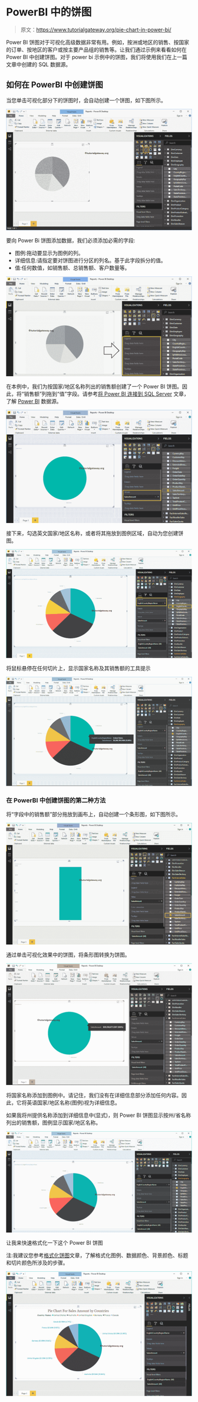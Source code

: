 # PowerBI 中的饼图

> 原文：<https://www.tutorialgateway.org/pie-chart-in-power-bi/>

Power BI 饼图对于可视化高级数据非常有用。例如，按洲或地区的销售、按国家的订单、按地区的客户或按主要产品组的销售等。让我们通过示例来看看如何在 Power BI 中创建饼图。对于 power bi 示例中的饼图，我们将使用我们在上一篇文章中创建的 SQL 数据源。

## 如何在 PowerBI 中创建饼图

当您单击可视化部分下的饼图时，会自动创建一个饼图，如下图所示。

![Pie Chart in Power BI 1](img/31a79a43e737e4893724b8bd976f3a99.png)

要向 Power Bi 饼图添加数据，我们必须添加必需的字段:

*   图例:拖动要显示为图例的列。
*   详细信息:请指定要对饼图进行分区的列名。基于此字段拆分的值。
*   值:任何数值，如销售额、总销售额、客户数量等。

![Pie Chart in Power BI 2](img/3aff39778aeceea769b8ee7b3ba4314e.png)

在本例中，我们为按国家/地区名称列出的销售额创建了一个 Power BI 饼图。因此，将“销售额”列拖到“值”字段。请参考[将 Power BI 连接到 SQL Server](https://www.tutorialgateway.org/connect-power-bi-to-sql-server/) 文章，了解 [Power BI](https://www.tutorialgateway.org/power-bi-tutorial/) 数据源。

![Pie Chart in Power BI 3](img/6fd3b8a14ad5d294bd77ca0db902b343.png)

接下来，勾选英文国家/地区名称，或者将其拖放到图例区域，自动为您创建饼图。

![Pie Chart in Power BI 4](img/3035bf0da0fa68c73f2c997e0ed33a8a.png)

将鼠标悬停在任何切片上，显示国家名称及其销售额的工具提示

![Pie Chart in Power BI 5](img/8a6dc066a038fa163919a85263a770ea.png)

### 在 PowerBI 中创建饼图的第二种方法

将“字段中的销售额”部分拖放到画布上，自动创建一个条形图，如下图所示。

![Pie Chart in Power BI 6](img/662735cab1634f2aaa400a0ed97fc966.png)

通过单击可视化效果中的饼图，将条形图转换为饼图。

![Pie Chart in Power BI 7](img/65cb00940b2d4c8b5a23d776251cfc32.png)

将国家名称添加到图例中。请记住，我们没有在详细信息部分添加任何内容。因此，它将英语国家/地区名称(图例)视为详细信息。

如果我将州提供名称添加到详细信息中(显式)，则 Power BI 饼图显示按州/省名称列出的销售额，图例显示国家/地区名称。

![Pie Chart in Power BI 8](img/e6a12ab392f727fce72d1094050a55da.png)

让我来快速格式化一下这个 Power BI 饼图

注:我建议您参考[格式化饼图](https://www.tutorialgateway.org/format-power-bi-pie-chart/)文章，了解格式化图例、数据颜色、背景颜色、标题和切片颜色所涉及的步骤。

![Pie Chart in Power BI 9](img/50f66793d9ad1be8bfd7707a1182c441.png)